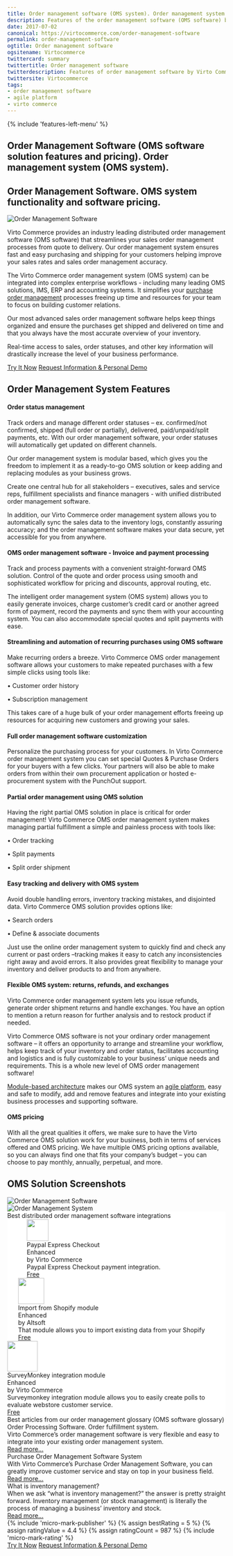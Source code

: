 ```yaml
---
title: Order management software (OMS system). Order management system
description: Features of the order management software (OMS software) by Virto Commerce. This order management system (OMS system) can be integrated into complex enterprise workflows - including many leading IMS and ERP systems. OMS solution from Virto Commerce.
date: 2017-07-02
canonical: https://virtocommerce.com/order-management-software
permalink: order-management-software
ogtitle: Order management software
ogsitename: Virtocommerce
twittercard: summary
twittertitle: Order management software
twitterdescription: Features of order management software by Virto Commerce. This system can be integrated into complex enterprise workflows - including many leading OMS, IMS, ERP.
twittersite: Virtocommerce
tags:
- order management software
- agile platform
- virto commerce
---
```

<section itemscope itemtype="http://schema.org/Article">
    <meta itemprop="author" content="Virtocommerce">
    <meta itemprop="datePublished" content="2017-09-06">
    <meta itemprop="dateModified" content="2018-02-22">
    <div itemprop="articleBody" class="business-features clearfix __responsive">
        {% include 'features-left-menu' %}
        <div class="business-cnt">
            <div itemprop="mainEntityOfPage" class="head __cart">
                <h1 itemprop="headline" class="title">Order Management Software (OMS software solution features and pricing). Оrder management system (OMS system).</h1>
            </div>
            <h2>Order Management Software. OMS system functionality and software pricing.</h2>
            <div class="col-w">
                <div class="col __col-30 text">
                    <span itemprop="image" itemscope itemtype="https://schema.org/ImageObject">
                        <img itemprop="url contentUrl"  alt="Order Management Software" src="assets/images/order-management.jpg" />
                        <meta itemprop="width" content="273">
                        <meta itemprop="height" content="273">
                    </span>
                </div>
                <div class="col __col-70 text">
                    <p>Virto Commerce provides an industry leading distributed order management software (OMS software) that streamlines your sales order management processes from quote to delivery. Our order management system ensures fast and easy purchasing and shipping for your customers helping improve your sales rates and sales order management accuracy.</p>
                    <p>The Virto Commerce order management system (OMS system) can be integrated into complex enterprise workflows - including many leading OMS solutions, IMS, ERP and accounting systems. It simplifies your <a href="{{ '/glossary/purchase-order-management-software' | absolute_url }}">purchase order management</a> processes freeing up time and resources for your team to focus on building customer relations. </p>
                    <p>Our most advanced sales order management software helps keep things organized and ensure the purchases get shipped and delivered on time and that you always have the most accurate overview of your inventory. </p>
                    <p>Real-time access to sales, order statuses, and other key information will drastically increase the level of your business performance.</p>
                    <div class="buttons">
                        <a class="button fill" href="/try-now">Try It Now</a>
                        <a class="button fill" href="/contact-us">Request Information & Personal Demo</a>
                    </div>
                </div>
            </div>
            <h2>Order Management System Features</h2>
            <h4>Order status management</h4>
            <p class="text">Track orders and manage different order statuses – ex. confirmed/not confirmed, shipped (full order or partially), delivered, paid/unpaid/split payments, etc. With our order management software, your order statuses will automatically get updated on different channels. </p>
            <p class="text">Our order management system is modular based, which gives you the freedom to implement it as a ready-to-go OMS solution or keep adding and replacing modules as your business grows.</p>
            <p class="text">Create one central hub for all stakeholders – executives, sales and service reps, fulfillment specialists and finance managers - with unified distributed order management software.</p>
            <p class="text">In addition, our Virto Commerce order management system allows you to automatically sync the sales data to the inventory logs, constantly assuring accuracy; and the order management software makes your data secure, yet accessible for you from anywhere.</p>
            <h4>OMS order management software  - Invoice and payment processing</h4>
            <p class="text">Track and process payments with a convenient straight-forward OMS solution. Control of the quote and order process using smooth and sophisticated workflow for pricing and discounts, approval routing, etc. </p>
            <p class="text">The intelligent order management system (OMS system) allows you to easily generate invoices, charge customer’s credit card or another agreed form of payment, record the payments and sync them with your accounting system. You can also accommodate special quotes and split payments with ease.</p>
            <h4>Streamlining and automation of recurring purchases using OMS software</h4>
            <p class="text">Make recurring orders a breeze. Virto Commerce OMS order management software allows your customers to make repeated purchases with a few simple clicks using tools like:</p>
            <p class="text">•	Customer order history </p>
            <p class="text">•	Subscription management</p>
            <p class="text">This takes care of a huge bulk of your order management efforts freeing up resources for acquiring new customers and growing your sales.</p>
            <h4>Full order management software customization</h4>
            <p class="text">Personalize the purchasing process for your customers. In Virto Commerce order management system you can set special Quotes & Purchase Orders for your buyers with a few clicks. Your partners will also be able to make orders from within their own procurement application or hosted e-procurement system with the PunchOut support.</p>
            <h4>Partial order management using OMS solution</h4>
            <p class="text">Having the right partial OMS solution in place is critical for order management! Virto Commerce OMS order management system makes managing partial fulfillment a simple and painless process with tools like:</p>
            <p class="text">•	Order tracking </p>
            <p class="text">•	Split payments</p>
            <p class="text">•	Split order shipment</p>
            <h4>Easy tracking and delivery with OMS system</h4>
            <p class="text">Avoid double handling errors, inventory tracking mistakes, and disjointed data. Virto Commerce OMS solution provides options like:</p>
            <p class="text">•	Search orders</p>
            <p class="text">•	Define & associate documents</p>
            <p class="text">Just use the online order management system to quickly find and check any current or past orders –tracking makes it easy to catch any inconsistencies right away and avoid errors. It also provides great flexibility to manage your inventory and deliver products to and from anywhere.</p>
            <h4>Flexible OMS system: returns, refunds, and exchanges</h4>
            <p class="text">Virto Commerce order management system lets you issue refunds, generate order shipment returns and handle exchanges. You have an option to mention a return reason for further analysis and to restock product if needed. </p>
            <p></p>
            <p class="text">Virto Commerce OMS software is not your ordinary order management software – it offers an opportunity to arrange and streamline your workflow, helps keep track of your inventory and order status, facilitates accounting and logistics and is fully customizable to your business’ unique needs and requirements. This is a whole new level of OMS order management software!</p>
            <p class="text"><a href="{{ '/features/for-business-professionals' | absolute_url }}">Module-based architecture</a> makes our OMS system an <a href="{{ '/glossary/agile-software-platform' | absolute_url }}">agile platform</a>, easy and safe to modify, add and remove features and integrate into your existing business processes and supporting software.</p>
            <h4>OMS pricing</h4>
            <p class="text">
                With all the great qualities it offers, we make sure to have the Virto Commerce OMS solution work for your business, both in terms of services offered and OMS pricing.
                We have multiple OMS pricing options available, so you can always find one that fits your company’s budget – you can choose to pay monthly, annually, perpetual, and more.
            </p>
            <h2>OMS Solution Screenshots</h2>
            <img alt="Order Management Software" src="../assets/images/oms-poms-pim-screenshot.jpg" />
            <br>
            <img alt="Order Management System" src="../assets/images/oms-poms-pim-screenshot-1.jpg" />
            <div class="vc-sections-container">
                <section class="app-blocks-section" data-name="section" style="background-color:white;">
                    <div class="section-inner">
                        <div class="section-t">Best distributed order management software integrations</div>
                        <div class="cols">
                            <div style="padding-left:45px;" class="col">
                                <div class="integration-item">
                                    <div class="integration-img">
                                        <img style="height:50px;" src="//vc4qc.blob.core.windows.net/catalog/Paypal_code/paypal_2014_logo.png" alt="">
                                    </div>
                                    <div class="integration-t">
                                        Paypal Express Checkout<br>Enhanced
                                    </div>
                                    <div class="integration-name">
                                        by Virto Commerce
                                    </div>
                                    <div class="integration-descr">
                                        Paypal Express Checkout
                                        payment integration.
                                    </div>
                                    <a href="/apps/extensions/paypal" class="integration-status">Free</a>
                                </div>
                            </div>
                            <div style="padding-left:25px;" class="col">
                                <div class="integration-item">
                                    <div class="integration-img">
                                        <img style="height:60px;" src="//vc4qc.blob.core.windows.net/catalog/Altsoft_ShopifyImport/shopify.png" alt="">
                                    </div>
                                    <div class="integration-t">
                                        Import from Shopify module <br>Enhanced
                                    </div>
                                    <div class="integration-name">
                                        by Altsoft
                                    </div>
                                    <div class="integration-descr">
                                        That module allows you
                                        to import existing data
                                        from your Shopify
                                    </div>
                                    <a href="/apps/extensions/import-from-shopify-to-virtocommerce-platform" class="integration-status">Free</a>
                                </div>
                            </div>
                            <div style="padding-right:45px;" class="col">
                                <div class="integration-item">
                                    <div class="integration-img">
                                        <img style="height:70px;" src="//vc4qc.blob.core.windows.net/catalog/HEJ-09262773/logo.png" alt="">
                                    </div>
                                    <div class="integration-t">
                                        SurveyMonkey integration module <br>Enhanced
                                    </div>
                                    <div class="integration-name">
                                        by Virto Commerce
                                    </div>
                                    <div class="integration-descr">
                                        Surveymonkey integration module
                                        allows you to easily create
                                        polls to evaluate webstore
                                        customer service.
                                    </div>
                                    <a href="/apps/extensions/stripe-integration-module" class="integration-status">Free</a>
                                </div>
                            </div>
                        </div>
                    </div>
                </section>
                <section class="best-articles-section" data-name="section">
                    <div class="section-t">Best articles from our order management glossary (OMS software glossary)</div>
                    <div class="cols">
                        <div class="col">
                            <div class="post-item">
                                <div class="post-img">
                                    <img class="post-pic" src="assets/images/order-processing-software.jpg" alt="">
                                </div>
                                <div class="post-t">Order Processing Software. Order fulfillment system.</div>
                                <div class="post-descr">
                                    <span class="list-descr"> Virto Commerce’s order management software is very flexible and easy to integrate into your existing order management system.</span>
                                </div>
                                <a href="{{ '/glossary/order-processing-software' | absolute_url }}" class="post-link">Read more...</a>
                            </div>
                        </div>
                        <div class="col">
                            <div class="post-item">
                                <div class="post-img">
                                    <img class="post-pic" src="assets/images/purchase-order-management-software-1.jpg" alt="">
                                </div>
                                <div class="post-t">Purchase Order Management Software System</div>
                                <div class="post-descr">
                                    <span class="list-descr">With Virto Commerce’s Purchase Order Management Software, you can greatly improve customer service and stay on top in your business field.</span>
                                </div>
                                <a href="{{ '/glossary/purchase-order-management-software' | absolute_url }}" class="post-link">Read more...</a>
                            </div>
                        </div>
                        <div class="col">
                            <div class="post-item">
                                <div class="post-img">
                                    <img class="post-pic" src="assets/images/what-is-inventory-management.jpg" alt="">
                                </div>
                                <div class="post-t">What is inventory management?</div>
                                <div class="post-descr">
                                    <span class="list-descr">When we ask “what is inventory management?” the answer is pretty straight forward. Inventory management (or stock management) is literally the process of managing a business’ inventory and stock.</span>
                                </div>
                                <a href="{{ '/glossary/what-is-inventory-management' | absolute_url }}" class="post-link">Read more...</a>
                            </div>
                        </div>
                    </div>
                </section>
                {% include 'micro-mark-publisher' %}
                {% assign bestRating = 5 %}
                {% assign ratingValue = 4.4 %}
                {% assign ratingCount = 987 %}
                {% include 'micro-mark-rating' %}
                <div class="buttons">
                    <a class="button fill" href="/try-now">Try It Now</a>
                    <a class="button fill" href="/contact-us">Request Information & Personal Demo</a>
                </div>
            </div>
        </div>
    </div>
</section>
